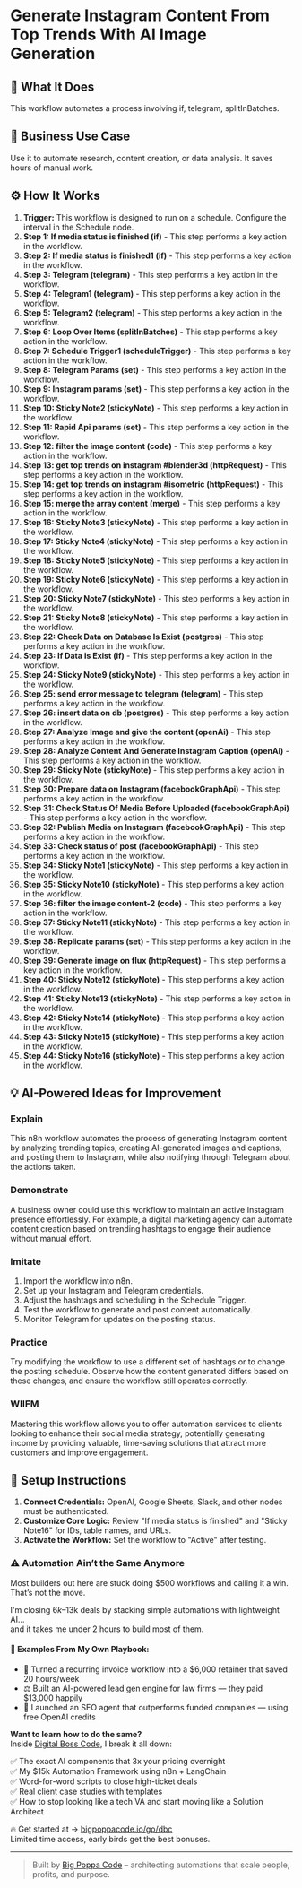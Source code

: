 # Generate Instagram Content From Top Trends With AI Image Generation

## 🚀 What It Does
This workflow automates a process involving if, telegram, splitInBatches.

## 💼 Business Use Case
Use it to automate research, content creation, or data analysis. It saves hours of manual work.

## ⚙️ How It Works
1.  **Trigger:** This workflow is designed to run on a schedule. Configure the interval in the Schedule node.
2. **Step 1: If media status is finished (if)** - This step performs a key action in the workflow.
3. **Step 2: If media status is finished1 (if)** - This step performs a key action in the workflow.
4. **Step 3: Telegram (telegram)** - This step performs a key action in the workflow.
5. **Step 4: Telegram1 (telegram)** - This step performs a key action in the workflow.
6. **Step 5: Telegram2 (telegram)** - This step performs a key action in the workflow.
7. **Step 6: Loop Over Items (splitInBatches)** - This step performs a key action in the workflow.
8. **Step 7: Schedule Trigger1 (scheduleTrigger)** - This step performs a key action in the workflow.
9. **Step 8: Telegram Params (set)** - This step performs a key action in the workflow.
10. **Step 9: Instagram params (set)** - This step performs a key action in the workflow.
11. **Step 10: Sticky Note2 (stickyNote)** - This step performs a key action in the workflow.
12. **Step 11: Rapid Api params (set)** - This step performs a key action in the workflow.
13. **Step 12: filter the image content (code)** - This step performs a key action in the workflow.
14. **Step 13: get top trends on instagram #blender3d (httpRequest)** - This step performs a key action in the workflow.
15. **Step 14: get top trends on instagram #isometric (httpRequest)** - This step performs a key action in the workflow.
16. **Step 15: merge the array content (merge)** - This step performs a key action in the workflow.
17. **Step 16: Sticky Note3 (stickyNote)** - This step performs a key action in the workflow.
18. **Step 17: Sticky Note4 (stickyNote)** - This step performs a key action in the workflow.
19. **Step 18: Sticky Note5 (stickyNote)** - This step performs a key action in the workflow.
20. **Step 19: Sticky Note6 (stickyNote)** - This step performs a key action in the workflow.
21. **Step 20: Sticky Note7 (stickyNote)** - This step performs a key action in the workflow.
22. **Step 21: Sticky Note8 (stickyNote)** - This step performs a key action in the workflow.
23. **Step 22: Check Data on Database Is Exist (postgres)** - This step performs a key action in the workflow.
24. **Step 23: If Data is Exist (if)** - This step performs a key action in the workflow.
25. **Step 24: Sticky Note9 (stickyNote)** - This step performs a key action in the workflow.
26. **Step 25: send error message to telegram (telegram)** - This step performs a key action in the workflow.
27. **Step 26: insert data on db (postgres)** - This step performs a key action in the workflow.
28. **Step 27: Analyze Image and give the content (openAi)** - This step performs a key action in the workflow.
29. **Step 28: Analyze Content And Generate Instagram Caption (openAi)** - This step performs a key action in the workflow.
30. **Step 29: Sticky Note (stickyNote)** - This step performs a key action in the workflow.
31. **Step 30: Prepare data on Instagram (facebookGraphApi)** - This step performs a key action in the workflow.
32. **Step 31: Check Status Of Media Before Uploaded (facebookGraphApi)** - This step performs a key action in the workflow.
33. **Step 32: Publish Media on Instagram (facebookGraphApi)** - This step performs a key action in the workflow.
34. **Step 33: Check status of post  (facebookGraphApi)** - This step performs a key action in the workflow.
35. **Step 34: Sticky Note1 (stickyNote)** - This step performs a key action in the workflow.
36. **Step 35: Sticky Note10 (stickyNote)** - This step performs a key action in the workflow.
37. **Step 36: filter the image content-2 (code)** - This step performs a key action in the workflow.
38. **Step 37: Sticky Note11 (stickyNote)** - This step performs a key action in the workflow.
39. **Step 38: Replicate params (set)** - This step performs a key action in the workflow.
40. **Step 39: Generate image on flux (httpRequest)** - This step performs a key action in the workflow.
41. **Step 40: Sticky Note12 (stickyNote)** - This step performs a key action in the workflow.
42. **Step 41: Sticky Note13 (stickyNote)** - This step performs a key action in the workflow.
43. **Step 42: Sticky Note14 (stickyNote)** - This step performs a key action in the workflow.
44. **Step 43: Sticky Note15 (stickyNote)** - This step performs a key action in the workflow.
45. **Step 44: Sticky Note16 (stickyNote)** - This step performs a key action in the workflow.

## 💡 AI-Powered Ideas for Improvement
### Explain
This n8n workflow automates the process of generating Instagram content by analyzing trending topics, creating AI-generated images and captions, and posting them to Instagram, while also notifying through Telegram about the actions taken.

### Demonstrate
A business owner could use this workflow to maintain an active Instagram presence effortlessly. For example, a digital marketing agency can automate content creation based on trending hashtags to engage their audience without manual effort.

### Imitate
1. Import the workflow into n8n.
2. Set up your Instagram and Telegram credentials.
3. Adjust the hashtags and scheduling in the Schedule Trigger.
4. Test the workflow to generate and post content automatically.
5. Monitor Telegram for updates on the posting status.

### Practice
Try modifying the workflow to use a different set of hashtags or to change the posting schedule. Observe how the content generated differs based on these changes, and ensure the workflow still operates correctly.

### WIIFM
Mastering this workflow allows you to offer automation services to clients looking to enhance their social media strategy, potentially generating income by providing valuable, time-saving solutions that attract more customers and improve engagement.

## 🔧 Setup Instructions
1. **Connect Credentials:** OpenAI, Google Sheets, Slack, and other nodes must be authenticated.
2. **Customize Core Logic:** Review "If media status is finished" and "Sticky Note16" for IDs, table names, and URLs.
3. **Activate the Workflow:** Set the workflow to "Active" after testing.

### ⚠️ Automation Ain’t the Same Anymore

Most builders out here are stuck doing $500 workflows and calling it a win.  
That’s not the move.  

I'm closing $6k–$13k deals by stacking simple automations with lightweight AI...  
and it takes me under 2 hours to build most of them.

#### 🧠 Examples From My Own Playbook:
- 🔁 Turned a recurring invoice workflow into a $6,000 retainer that saved 20 hours/week  
- ⚖️ Built an AI-powered lead gen engine for law firms — they paid $13,000 happily  
- 🚀 Launched an SEO agent that outperforms funded companies — using free OpenAI credits  

**Want to learn how to do the same?**  
Inside [Digital Boss Code](https://bigpoppacode.io/go/dbc), I break it all down:

✅ The exact AI components that 3x your pricing overnight  
✅ My $15k Automation Framework using n8n + LangChain  
✅ Word-for-word scripts to close high-ticket deals  
✅ Real client case studies with templates  
✅ How to stop looking like a tech VA and start moving like a Solution Architect  

🔥 Get started at → [bigpoppacode.io/go/dbc](https://bigpoppacode.io/go/dbc)  
Limited time access, early birds get the best bonuses.

---
> Built by [Big Poppa Code](https://bigpoppacode.io) – architecting automations that scale people, profits, and purpose.
